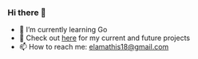 ### Hi there 👋

- 🌱 I’m currently learning Go
- 👋 Check out [here](https://elams.github.io) for my current and future projects
- 📫 How to reach me: elamathis18@gmail.com
